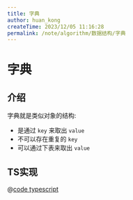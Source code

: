 ```yaml
---
title: 字典
author: huan_kong
createTime: 2023/12/05 11:16:28
permalink: /note/algorithm/数据结构/字典
---
```


# 字典

## 介绍

字典就是类似对象的结构:

- 是通过 `key` 来取出 `value`
- 不可以存在重复的 `key`
- 可以通过下表来取出 `value`

## TS实现

@[code typescript](./字典.ts)